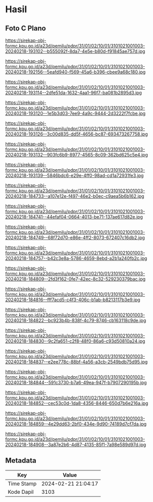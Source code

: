 # Hasil

## Foto C Plano

https://sirekap-obj-formc.kpu.go.id/a23d/pemilu/pdpr/31/01/02/10/01/3101021001003-20240218-193102--b555092f-8da7-4e5e-b80d-f91845ae757d.jpg

https://sirekap-obj-formc.kpu.go.id/a23d/pemilu/pdpr/31/01/02/10/01/3101021001003-20240218-192156--5eafd940-f569-45a6-b396-cbee9a68c180.jpg

https://sirekap-obj-formc.kpu.go.id/a23d/pemilu/pdpr/31/01/02/10/01/3101021001003-20240218-193114--2dfe51da-1632-4aa1-96f7-ba081b2895d3.jpg

https://sirekap-obj-formc.kpu.go.id/a23d/pemilu/pdpr/31/01/02/10/01/3101021001003-20240218-193120--1e5b3d03-7ee9-4a9c-9444-2d3222f7fcbe.jpg

https://sirekap-obj-formc.kpu.go.id/a23d/pemilu/pdpr/31/01/02/10/01/3101021001003-20240218-193126--3c00d835-dd5f-4656-bc87-693473267758.jpg

https://sirekap-obj-formc.kpu.go.id/a23d/pemilu/pdpr/31/01/02/10/01/3101021001003-20240218-193132--903fc6b9-8977-4565-8c09-362bd625c5e4.jpg

https://sirekap-obj-formc.kpu.go.id/a23d/pemilu/pdpr/31/01/02/10/01/3101021001003-20240218-193139--5846bdc6-e29e-4ff0-98ad-cd1a72931fe3.jpg

https://sirekap-obj-formc.kpu.go.id/a23d/pemilu/pdpr/31/01/02/10/01/3101021001003-20240218-184733--a107e12e-f497-46e2-b0ec-c9aea5b6b162.jpg

https://sirekap-obj-formc.kpu.go.id/a23d/pemilu/pdpr/31/01/02/10/01/3101021001003-20240218-184741--44efaf04-0664-4013-be71-137ae617d82e.jpg

https://sirekap-obj-formc.kpu.go.id/a23d/pemilu/pdpr/31/01/02/10/01/3101021001003-20240218-184749--68f72d70-e86e-4ff2-8073-672407c16db2.jpg

https://sirekap-obj-formc.kpu.go.id/a23d/pemilu/pdpr/31/01/02/10/01/3101021001003-20240218-184757--b42c3e8a-5786-4659-8ebd-a2b1a240fb2c.jpg

https://sirekap-obj-formc.kpu.go.id/a23d/pemilu/pdpr/31/01/02/10/01/3101021001003-20240218-184809--2fd3f162-0fe7-42ec-8c32-529230379bac.jpg

https://sirekap-obj-formc.kpu.go.id/a23d/pemilu/pdpr/31/01/02/10/01/3101021001003-20240218-184816--fff7acd5-c4f3-406c-b1ab-b8213117b3e9.jpg

https://sirekap-obj-formc.kpu.go.id/a23d/pemilu/pdpr/31/01/02/10/01/3101021001003-20240218-184822--bc923b4b-838f-4c79-8746-cb163118c9de.jpg

https://sirekap-obj-formc.kpu.go.id/a23d/pemilu/pdpr/31/01/02/10/01/3101021001003-20240218-184830--9c2fa651-c2f8-48f0-86a6-c93d50810a24.jpg

https://sirekap-obj-formc.kpu.go.id/a23d/pemilu/pdpr/31/01/02/10/01/3101021001003-20240218-184837--e2ee778c-88bf-4a56-a3cb-2549bdb75d95.jpg

https://sirekap-obj-formc.kpu.go.id/a23d/pemilu/pdpr/31/01/02/10/01/3101021001003-20240218-184844--591c3730-b7a6-49ea-947f-b7907290195b.jpg

https://sirekap-obj-formc.kpu.go.id/a23d/pemilu/pdpr/31/01/02/10/01/3101021001003-20240218-184852--cec53c0d-1da8-4356-8446-650d7b6e216a.jpg

https://sirekap-obj-formc.kpu.go.id/a23d/pemilu/pdpr/31/01/02/10/01/3101021001003-20240218-184859--4e29dd63-2bf0-434e-9d90-74189d7cf7da.jpg

https://sirekap-obj-formc.kpu.go.id/a23d/pemilu/pdpr/31/01/02/10/01/3101021001003-20240218-184908--3a87e2b6-4d87-4135-85f1-7a98e589d97d.jpg


## Metadata

| Key        | Value               |
| ---------- | ------------------- |
| Time Stamp | 2024-02-21 21:04:17 |
| Kode Dapil | 3103                |



